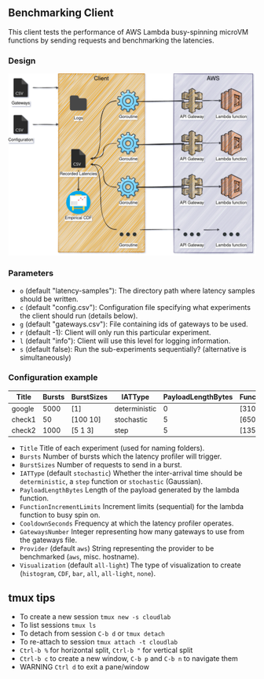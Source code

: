 ## Benchmarking Client
This client tests the performance of 
AWS Lambda busy-spinning microVM functions by sending requests and benchmarking the
latencies. 

### Design
![design](design/diagram.png)

### Parameters
- `o` (default "latency-samples"): The directory path where latency samples should be written.
- `c` (default "config.csv"): Configuration file specifying what experiments the client should run (details below).
- `g` (default "gateways.csv"): File containing ids of gateways to be used.
- `r` (default -1): Client will only run this particular experiment.
- `l` (default "info"): Client will use this level for logging information.
- `s` (default false): Run the sub-experiments sequentially? (alternative is simultaneously)

### Configuration example 

| Title        | Bursts | BurstSizes | IATType       | PayloadLengthBytes      | FunctionIncrementLimits| CooldownSeconds     | GatewaysNumber | Provider        | Visualization
|--------------|--------|------------|---------------|------------------------|------------------------|---------------------|----------------|-----------------|----------------
| google       | 5000   | [1]        | deterministic | 0                      | [310000000]            | 1                   | 1              | www.google.com  | all
| check1       | 50     | [100 10]   | stochastic    | 5                      | [650000000]            | 300                 | 150            |                 | cdf
| check2       | 1000   | [5 1 3]    | step          | 5                      | [1350000000]           | 600                 | 100            | aws             | 

- `Title` Title of each experiment (used for naming folders).
- `Bursts` Number of bursts which the latency profiler will trigger.
- `BurstSizes` Number of requests to send in a burst.
- `IATType` (default `stochastic`) Whether the inter-arrival time should be `deterministic`, a `step` function or `stochastic` (Gaussian).
- `PayloadLengthBytes` Length of the payload generated by the lambda function.
- `FunctionIncrementLimits` Increment limits (sequential) for the lambda function to busy spin on.
- `CooldownSeconds` Frequency at which the latency profiler operates.
- `GatewaysNumber` Integer representing how many gateways to use from the gateways file.
- `Provider` (default `aws`) String representing the provider to be benchmarked (`aws`, misc. hostname).
- `Visualization` (default `all-light`) The type of visualization to create (`histogram`, `CDF`, `bar`, `all`, `all-light`, `none`).

## tmux tips
- To create a new session `tmux new -s cloudlab`
- To list sessions `tmux ls`
- To detach from session `C-b d` or `tmux detach`
- To re-attach to session `tmux attach -t cloudlab`
- `Ctrl-b %` for horizontal split, `Ctrl-b "` for vertical split
- `Ctrl-b c` to create a new window, `C-b p` and `C-b n` to navigate them
- WARNING `Ctrl d` to exit a pane/window